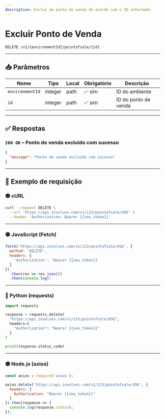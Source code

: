 ```yaml
---
description: Exclui um ponto de venda de acordo com o ID informado.
---
```


# Excluir Ponto de Venda

`DELETE /v1/{environmentId}/pointofsale/{id}`

***

## 📥 Parâmetros

| Nome            | Tipo    | Local | Obrigatório | Descrição            |
| --------------- | ------- | ----- | ----------- | -------------------- |
| `environmentId` | integer | path  | ✅ sim       | ID do ambiente       |
| `id`            | integer | path  | ✅ sim       | ID do ponto de venda |

***

## ✅ Respostas

### `200 OK` – Ponto de venda excluído com sucesso

```json
{
  "message": "Ponto de venda excluído com sucesso"
}
```

***

## 📘 Exemplo de requisição

### 🟢 cURL

```bash
curl --request DELETE \
  --url 'https://api.involves.com/v1/123/pointofsale/456' \
  --header 'Authorization: Bearer {{seu_token}}'
```

***

### 🟡 JavaScript (Fetch)

```javascript
fetch('https://api.involves.com/v1/123/pointofsale/456', {
  method: 'DELETE',
  headers: {
    'Authorization': 'Bearer {{seu_token}}'
  }
})
  .then(res => res.json())
  .then(console.log);
```

***

### 🔵 Python (requests)

```python
import requests

response = requests.delete(
  "https://api.involves.com/v1/123/pointofsale/456",
  headers={
    "Authorization": "Bearer {{seu_token}}"
  }
)

print(response.status_code)
```

***

### 🟣 Node.js (axios)

```javascript
const axios = require('axios');

axios.delete('https://api.involves.com/v1/123/pointofsale/456', {
  headers: {
    Authorization: "Bearer {{seu_token}}"
  }
}).then(response => {
  console.log(response.status);
});
```
